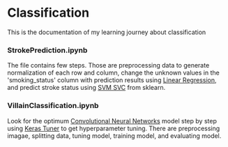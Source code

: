 # Classification
This is the documentation of my learning journey about classification

### StrokePrediction.ipynb
The file contains few steps. Those are preprocessing data to generate normalization of each row and column, change the unknown values in the 'smoking_status' column with prediction results using <a href="https://scikit-learn.org/stable/modules/generated/sklearn.linear_model.LinearRegression.html">Linear Regression</a>, and predict stroke status using <a href="https://scikit-learn.org/stable/modules/generated/sklearn.svm.SVC.html">SVM SVC</a> from sklearn.

### VillainClassification.ipynb
Look for the optimum <a href="https://www.tensorflow.org/tutorials/images/cnn">Convolutional Neural Networks</a> model step by step using <a href="https://www.tensorflow.org/tutorials/keras/keras_tuner">Keras Tuner</a> to get hyperparameter tuning. There are preprocessing imagae, splitting data, tuning model, training model, and evaluating model.
